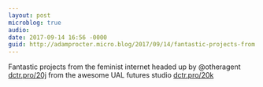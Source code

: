 ```yaml
---
layout: post
microblog: true
audio: 
date: 2017-09-14 16:56 -0000
guid: http://adamprocter.micro.blog/2017/09/14/fantastic-projects-from.html
---
```

Fantastic projects from the feminist internet headed up by @otheragent [dctr.pro/20j](http://dctr.pro/20j) from the awesome UAL futures studio [dctr.pro/20k](http://dctr.pro/20k) 
